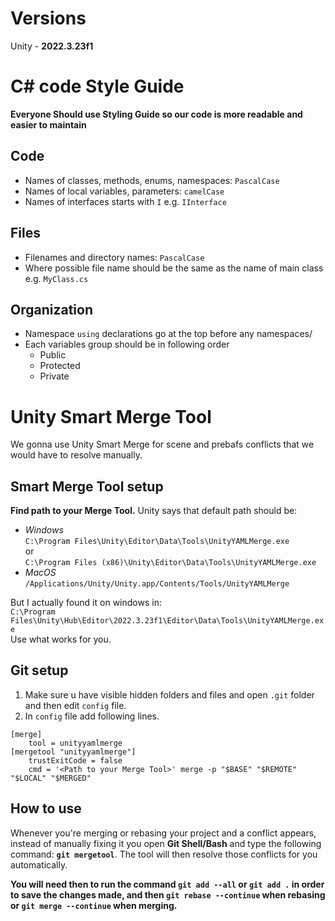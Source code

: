 # Versions

Unity - **2022.3.23f1**

# C# code Style Guide
**Everyone Should use Styling Guide so our code is more readable and easier to maintain**

## Code
  + Names of classes, methods, enums, namespaces: `PascalCase`
  + Names of local variables, parameters: `camelCase`
  + Names of interfaces starts with `I` e.g.  `IInterface`
## Files
  + Filenames and directory names: `PascalCase`
  + Where possible file name should be the same as the name of main class e.g. `MyClass.cs`
## Organization
  + Namespace `using` declarations go at the top before any namespaces/
  + Each variables group should be in following order
    - Public
    - Protected
    - Private

# Unity Smart Merge Tool

We gonna use Unity Smart Merge for scene and prebafs conflicts that we would have to resolve manually.

## Smart Merge Tool setup

**Find path to your Merge Tool.** Unity says that default path should be: <br/>
   + _Windows_ <br/>
`C:\Program Files\Unity\Editor\Data\Tools\UnityYAMLMerge.exe` <br/>
or <br/>
`C:\Program Files (x86)\Unity\Editor\Data\Tools\UnityYAMLMerge.exe` <br/>
   + _MacOS_ <br/>
`/Applications/Unity/Unity.app/Contents/Tools/UnityYAMLMerge` <br/>

  But I actually found it on windows in: <br/>
`C:\Program Files\Unity\Hub\Editor\2022.3.23f1\Editor\Data\Tools\UnityYAMLMerge.exe` <br/>
  Use what works for you.

## Git setup
1. Make sure u have visible hidden folders and files and open `.git` folder and then edit `config` file.
2. In `config` file add following lines.
```
[merge]
 	tool = unityyamlmerge
[mergetool "unityyamlmerge"]
 	trustExitCode = false
 	cmd = '<Path to your Merge Tool>' merge -p "$BASE" "$REMOTE" "$LOCAL" "$MERGED"
 ```
## How to use 
Whenever you're merging or rebasing your project and a conflict appears, instead of manually fixing it you open **Git Shell/Bash** and type the following command: **`git mergetool`**.
The tool will then resolve those conflicts for you automatically. </br>

**You will need then to run the command `git add --all` or `git add .` in order to save the changes made, and then `git rebase --continue` when rebasing or `git merge --continue` when merging.**
